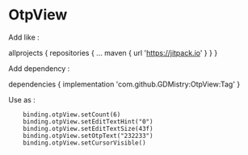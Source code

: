 # OtpView

Add like :

  allprojects {
		repositories {
			...
			maven { url 'https://jitpack.io' }
		}
	}
  
Add dependency :

  dependencies {
	        implementation 'com.github.GDMistry:OtpView:Tag'
	}
  
Use as :

        binding.otpView.setCount(6)
        binding.otpView.setEditTextHint("0")
        binding.otpView.setEditTextSize(43f)
        binding.otpView.setOtpText("232233")
        binding.otpView.setCursorVisible()

